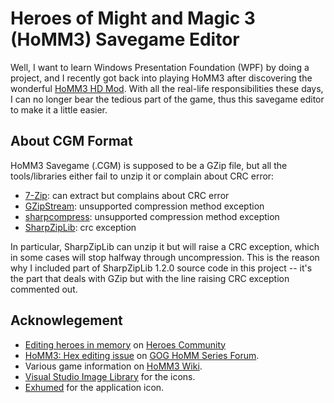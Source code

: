 # Heroes of Might and Magic 3 (HoMM3) Savegame Editor

Well, I want to learn Windows Presentation Foundation (WPF) by doing a project, and I recently
got back into playing HoMM3 after discovering the wonderful
[HoMM3 HD Mod](https://sites.google.com/site/heroes3hd/). With all the real-life responsibilities
these days, I can no longer bear the tedious part of the game, thus this savegame editor to make it
a little easier.

## About CGM Format

HoMM3 Savegame (.CGM) is supposed to be a GZip file, but all the tools/libraries either fail to unzip it
or complain about CRC error:
* [7-Zip](https://www.7-zip.org/): can extract but complains about CRC error
* [GZipStream](https://docs.microsoft.com/en-us/dotnet/api/system.io.compression.gzipstream?view=netcore-3.1):
  unsupported compression method exception
* [sharpcompress](https://github.com/adamhathcock/sharpcompress): unsupported compression method exception
* [SharpZipLib](https://github.com/icsharpcode/SharpZipLib): crc exception

In particular, SharpZipLib can unzip it but will raise a CRC exception, which in some cases will stop halfway
through uncompression. This is the reason why I included part of SharpZipLib 1.2.0 source code in this
project -- it's the part that deals with GZip but with the line raising CRC exception commented out.

## Acknowlegement

* [Editing heroes in memory](http://heroescommunity.com/viewthread.php3?TID=18817) on
  [Heroes Community](http://heroescommunity.com/)
* [HoMM3: Hex editing issue](https://www.gog.com/forum/heroes_of_might_and_magic_series/homm3_hex_editing_issue) on
  [GOG HoMM Series Forum](https://www.gog.com/forum/heroes_of_might_and_magic_series#1589412409).
* Various game information on [HoMM3 Wiki](https://heroes.thelazy.net//index.php/Main_Page).
* [Visual Studio Image Library](https://www.microsoft.com/en-us/download/details.aspx?id=35825) for the icons.
* [Exhumed](http://www.iconarchive.com/artist/3xhumed.html) for the application icon.